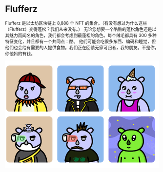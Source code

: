 # Flufferz

Flufferz 是以太坊区块链上 8,888 个 NFT 的集合。（有没有想过为什么这些（Flufferz）变得蓬松？我们从来没有。）
无论您想要一个酷酷的蓬松角色还是以其魅力而闻名的角色，我们都会考虑到最蓬松的角色。每个绒毛都具有 300 多种特征变化，并且都有一个共同点：酷。
他们可能会吃很多东西、编码和睡觉，但他们也会给有需要的人提供食物。我们正在回馈无家可归者，我的朋友。不是你，你他妈的有钱。

![nft](01.png)
